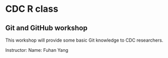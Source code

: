 # CDC R class
## Git and GitHub workshop

This workshop will provide some basic Git knowledge to CDC researchers. 

Instructor:
Name: Fuhan Yang
